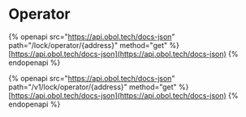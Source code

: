 # Operator

{% openapi src="https://api.obol.tech/docs-json" path="/lock/operator/{address}" method="get" %}
[https://api.obol.tech/docs-json](https://api.obol.tech/docs-json)
{% endopenapi %}

{% openapi src="https://api.obol.tech/docs-json" path="/v1/lock/operator/{address}" method="get" %}
[https://api.obol.tech/docs-json](https://api.obol.tech/docs-json)
{% endopenapi %}
